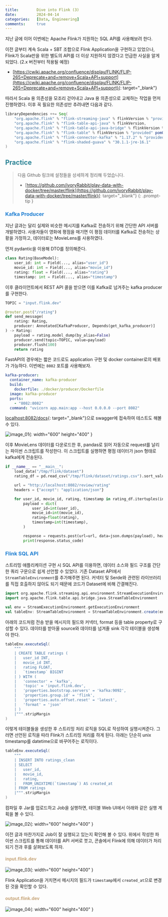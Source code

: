 ```yaml
---
title:        Dive into Flink (3)
date:         2024-04-14
categories:   [Data, Engineering]
comments:     true
---
```


<style>
H2 { color: #298294 }
H3 { color: #1e7ed2 }
H4 { color: #C7A579 }
</style>

지난 글에 이어 이번에는 Apache Flink가 지원하는 SQL API를 사용해보려 한다.

이전 글부터 계속 Scala + SBT 조합으로 Flink Application을 구현하고 있었으나, Flink가 Scala만을 위한 별도의 API를 더 이상 지원하지 않겠다고 언급한 사실을 알게되었다. (2.x 버전부터 적용될 예정)

- [https://cwiki.apache.org/confluence/display/FLINK/FLIP-265+Deprecate+and+remove+Scala+API+support](https://cwiki.apache.org/confluence/display/FLINK/FLIP-265+Deprecate+and+remove+Scala+API+support){: target="_blank"}

따라서 Scala 용 의존성을 모조리 걷어내고 Java 용 의존성으로 교체하는 작업을 먼저 진행하였다. 이후 꼭 필요한 의존성만 추려내면 다음과 같다.

```scala
libraryDependencies ++= Seq(
    "org.apache.flink" % "flink-streaming-java" % flinkVersion % "provided",
    "org.apache.flink" % "flink-table-api-java" % flinkVersion,
    "org.apache.flink" % "flink-table-api-java-bridge" % flinkVersion % "provided",
    "org.apache.flink" % "flink-table" % flinkVersion % "provided" pomOnly(),
    "org.apache.flink" % "flink-connector-kafka" % "1.17.2" % "provided",
    "org.apache.flink" % "flink-shaded-guava" % "30.1.1-jre-16.1"
)
```

## Practice

> 다음 Github 링크에 설정들을 상세하게 정리해 두었습니다.
> - [https://github.com/ivoryRabbit/play-data-with-docker/tree/master/flink](https://github.com/ivoryRabbit/play-data-with-docker/tree/master/flink){: target="_blank"}
{: .prompt-tip }

### Kafka Producer

지난 글과는 달리 실제와 비슷한 메시지를 Kafka로 전송하기 위해 간단한 API 서버를 개발하였다. 사용자들이 영화에 평점을 매기면 이 평점 데이터를 Kafka로 전송하는 상황을 가정하고, 데이터로는 MovieLens를 사용하였다.

먼저 pydantic을 이용해 DTO를 정의해준다.

```python
class Rating(BaseModel):
    user_id: int = Field(..., alias="user_id")
    movie_id: int = Field(..., alias="movie_id")
    rating: float = Field(..., alias="rating")
    timestamp: int = Field(..., alias="timestamp")
```

이후 클라이언트에서 REST API 콜을 받으면 이를 Kafka로 넘겨주는 kafka producer를 구현한다.

```python
TOPIC = "input.flink.dev"

@router.post("/rating")
def send_message(
    rating: Rating, 
    producer: Annotated[KafkaProducer, Depends(get_kafka_producer)]
) -> Rating:
    payload = rating.model_dump(by_alias=False)
    producer.send(topic=TOPIC, value=payload)
    producer.flush(100)
    return rating
```

FastAPI의 경우에는 짧은 코드로도 application 구현 및 docker container로의 배포가 가능하다. 이번에는 `8082` 포트를 사용해보자.

```yaml
kafka-producer:
  container_name: kafka-producer
  build:
    dockerfile: ./docker/producer/Dockerfile
  image: kafka-producer
  ports:
    - "8082:8082"
  command: "uvicorn app.main:app --host 0.0.0.0 --port 8082"
```

[localhost:8082/docs](http://localhost:8082/docs){: target="_blank"}으로 swagger에 접속하여 테스트도 해볼 수 있다.

![image_01](/assets/img/posts/2024-04-14/image_01.png){: width="600" height="400" }

이후 MovieLens 데이터를 다운로드한 후, pandas로 읽어 자동으로 request를 날리는 파이썬 스크립트를 작성한다. 이 스크립트를 실행하면 평점 데이터가 json 형태로 kafka에게 전송된다.

```python
if __name__ == "__main__":
    load_data("/tmp/flink/dataset")
    rating_df = pd.read_csv("/tmp/flink/dataset/ratings.csv").sort_values("timestamp")

    url = "http://localhost:8082/review/rating"
    headers = {"accept": "application/json"}

    for user_id, movie_id, rating, timestamp in rating_df.itertuples(index=False):
        payload = dict(
            user_id=int(user_id),
            movie_id=int(movie_id),
            rating=float(rating),
            timestamp=int(timestamp),
        )

        response = requests.post(url=url, data=json.dumps(payload), headers=headers)
        print(response.status_code)
```

### Flink SQL API

스트리밍 애플리케이션 구현 시 SQL API를 이용하면, 데이터 소스와 필드 구조를 간단한 쿼리 구문으로 쉽게 선언할 수 있었다. 기존 Dataset API에서 `StreamTableEnvironment`를 추가해주면 된다. 커넥터 및 Serde와 관련된 라이브러리를 직접 호출하지 않아도 되기 때문에 코드가 Dataset에 비해 간결해진다.

```scala
import org.apache.flink.streaming.api.environment.StreamExecutionEnvironment
import org.apache.flink.table.api.bridge.java.StreamTableEnvironment

val env = StreamExecutionEnvironment.getExecutionEnvironment
val tableEnv: StreamTableEnvironment = StreamTableEnvironment.create(env)
```

아래의 코드처럼 전송 받을 메시지의 필드와 커넥터, format 등을 table property로 구성할 수 있다. 데이터를 받아올 source와 데이터를 넘겨줄 sink 각각 테이블을 생성해야 한다.

```scala
tableEnv.executeSql(
    """
    | CREATE TABLE ratings (
    |   user_id INT,
    |   movie_id INT,
    |   rating FLOAT,
    |   `timestamp` BIGINT
    | ) WITH (
    |   'connector' = 'kafka',
    |   'topic' = 'input.flink.dev',
    |   'properties.bootstrap.servers' = 'kafka:9092',
    |   'properties.group.id' = 'flink',
    |   'properties.auto.offset.reset' = 'latest',
    |   'format' = 'json'
    | )
    |""".stripMargin
)
```

이렇게 테이블들을 생성한 후 스트리밍 처리 로직을 SQL로 작성하여 실행시켜준다. 그러면 선언된 로직을 따라 Flink가 스트리밍 처리를 하게 된다. 아래는 단순히 unix timestamp를 datetime으로 바꾸어주는 로직이다.

```scala
tableEnv.executeSql(
    """
    | INSERT INTO ratings_clean
    | SELECT 
    |   user_id, 
    |   movie_id, 
    |   rating, 
    |   FROM_UNIXTIME(`timestamp`) AS created_at
    | FROM ratings
    |""".stripMargin
)
```

컴파일 후 Jar를 업로드하고 Job을 실행하면, 테이블 Web UI에서 아래와 같은 실행 계획을 볼 수 있다.

![image_02](/assets/img/posts/2024-04-14/image_02.png){: width="600" height="400" }

이전 글과 마찬가지로 Job이 잘 실행되고 있는지 확인해 볼 수 있다. 위에서 작성한 파이썬 스크립트를 통해 데이터를 API 서버로 붓고, 콘솔에서 Flink에 의해 데이터가 처리되기 전과 후를 살펴보도록 하자.

#### input.flink.dev

![image_03](/assets/img/posts/2024-04-14/image_03.png){: width="600" height="400" }

Flink Application을 거치면서 메시지의 필드가 `timestamp`에서 `created_at`으로 변경된 것을 확인할 수 있다.

#### output.flink.dev

![image_04](/assets/img/posts/2024-04-14/image_04.png){: width="600" height="400" }